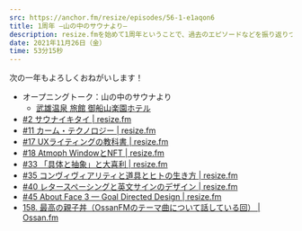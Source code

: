 ```yaml
---
src: https://anchor.fm/resize/episodes/56-1-e1aqon6
title: 1周年 —山の中のサウナより—
description: resize.fmを始めて1周年ということで、過去のエピソードなどを振り返りつつ、今後やってみたいことや次の一年の抱負などを話しました。
date: 2021年11月26日（金）
time: 53分15秒
---
```


次の一年もよろしくおねがいします！

- オープニングトーク：山の中のサウナより
    - [武雄温泉 旅館 御船山楽園ホテル](https://www.mifuneyama.co.jp/)
- [#2 サウナイキタイ | resize.fm](https://resize.fm/ep/2-sauna-ikitai)
- [#11 カーム・テクノロジー | resize.fm](https://resize.fm/ep/11-calm-technology)
- [#17 UXライティングの教科書 | resize.fm](https://resize.fm/ep/17-ux-writing-microcopy)
- [#18 Atmoph WindowとNFT | resize.fm](https://resize.fm/ep/18-atmoph-window-and-nft)
- [#33 「具体と抽象」と大喜利 | resize.fm](https://resize.fm/ep/33-concretion-and-abstraction)
- [#35 コンヴィヴィアリティと道具とヒトの生き方 | resize.fm](https://resize.fm/ep/35-convivial-technology)
- [#40 レタースペーシングと英文サインのデザイン | resize.fm](https://resize.fm/ep/40-letter-spacing-designing-english-sign)
- [#45 About Face 3 — Goal Directed Design | resize.fm](https://resize.fm/ep/45-about-face-3-goal-directed-design)
- [158. 最高の親子丼（OssanFMのテーマ曲について話している回） | Ossan.fm](https://ossan.fm/episode/158)
